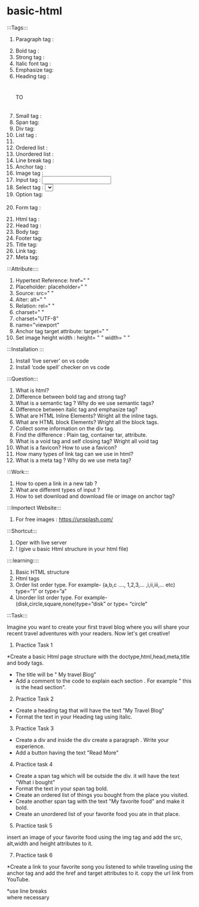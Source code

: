 # basic-html
:::Tags:::

1. Paragraph tag : <p> </p>
2. Bold tag : <b> </b>
3. Strong tag : <strong> </strong>
4. Italic font tag : <i> </i>
5. Emphasize tag: <em></em>
6. Heading tag : <h1></h1> TO <h6></h6>
7. Small tag : <small></small>
8. Span tag: <span></span>
9. Div tag: <div></div>
10. List tag : <li></li>
11. Ordered list : <ol></ol>
12. Unordered list : <ul></ul>
13. Line break tag : <br>
14. Anchor tag :  <a href=""></a>
15. Image tag : <img src="" alt=""> 
16. Input tag : <input type="text">
17. Select tag : <select></select>
18. Option tag: <option value=""></option>
19. Form tag : <form></form>
20. Html tag : <html></html>
21. Head tag : <head></head>
22. Body tag: <body></body>
23. Footer tag: <footer></footer>
24. Title tag: <title></title>
25. Link tag: <Link>
26. Meta tag: <meta>


:::Attribute::::

1. Hypertext Reference: href=" "
2. Placeholder: placeholder=" "
3. Source: src=" "
4. Alter: alt=" "
5. Relation: rel=" "
6. charset=" "
7. charset="UTF-8"
8. name="viewport" 
9. Anchor tag target attribute: target=" " 
10. Set image height width : height= " " width= " "




:::Installation :::

1. Install ‘live server’ on vs code
2. Install ‘code spell’ checker on vs code

:::Question:::

1. What is html?
2. Difference between bold tag and strong tag?
3. What is a semantic tag ? Why do we use semantic tags?
4. Difference between italic tag and emphasize tag?
5. What are HTML Inline Elements? Wright all the inline tags.
6. What are HTML block Elements? Wright all the block tags.
7. Collect some information on the div tag.
8. Find the difference : Plain tag, container tar, attribute. 
9. What is a void tag and self closing tag? Wright all void tag
10. What is a favicon?  How to use a favicon?
11. How many types of link tag can we use in html?
12. What is a meta tag ? Why do we use meta tag?


:::Work:::

1. How to open a link in a new tab ?
2. What are different types of input ?
3. How to set download and download file or image on anchor tag?

:::Importect Website:::

1. For free images : https://unsplash.com/

:::Shortcut:::

 1.  Oper with live server 
2. ! (give u basic Html structure in your html file)

::::learning::::

1. Basic HTML structure
2. Html tags
3. Order list order type. For example- (a,b,c …., 1,2,3,... ,i,ii,iii,... etc) type=”1” or type=”a”
4. Unorder list order type. For example- (disk,circle,square,none)type=”disk” or type= “circle”

:::Task:::

Imagine you want to create your first travel blog where you will share your recent travel adventures with your readers. Now let's get creative!

1. Practice Task 1
   
*Create a basic Html page structure with the doctype,html,head,meta,title and body tags.
* The title will be " My travel Blog"
* Add a comment to the code to explain each section . For example " this is  the head section".

2. Practice Task 2
   
* Create a heading tag that will have the text "My Travel Blog"
* Format the text in your Heading tag using italic.

3. Practice Task 3
   
* Create a div and inside the div create a paragraph . Write your experience.
* Add a button having the text "Read More"

4. Practice task 4
   
* Create a span tag which will be outside the div. it will have the text "What i bought"
* Format the text in your span tag bold.
* Create an ordered list of things you bought from the place you visited.
* Create another span  tag with the text "My favorite food" and make it bold.
* Create an unordered list of your favorite food you ate in that place.

5. Practice task 5
   
insert an image of your favorite food using the img tag and add the src, alt,width and height attributes to it.

7. Practice task 6
   
*Create a link to your favorite song you listened to while traveling using the anchor tag and add the href and target attributes to it. copy the url link from YouTube.

*use line breaks<br> where necessary








